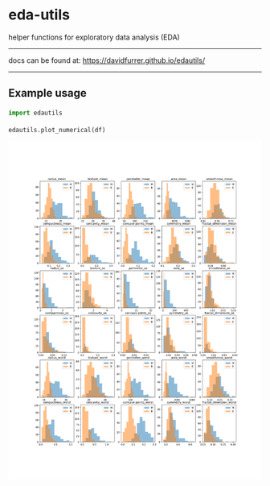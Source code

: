 # eda-utils
helper functions for exploratory data analysis (EDA)

----
docs can be found at:
https://davidfurrer.github.io/edautils/

-----

## Example usage

```python
import edautils

edautils.plot_numerical(df)
```


![Numerical Features](png/numerical_example1.png)